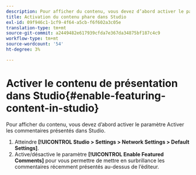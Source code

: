 ```yaml
---
description: Pour afficher du contenu, vous devez d’abord activer le paramètre Activer les commentaires présentés dans Studio.
title: Activation du contenu phare dans Studio
exl-id: 09f946c1-1cf9-4f64-a5cb-f6f602a3c05e
translation-type: tm+mt
source-git-commit: a2449482e617939cfda7e367da34875bf187c4c9
workflow-type: tm+mt
source-wordcount: '54'
ht-degree: 3%

---
```


# Activer le contenu de présentation dans Studio{#enable-featuring-content-in-studio}

Pour afficher du contenu, vous devez d’abord activer le paramètre Activer les commentaires présentés dans Studio.

1. Atteindre **[!UICONTROL Studio > Settings > Network Settings > Default Settings]**.
1. Active/désactive le paramètre **[!UICONTROL Enable Featured Comments]** pour vous permettre de mettre en surbrillance les commentaires récemment présentés au-dessus de l’éditeur.
